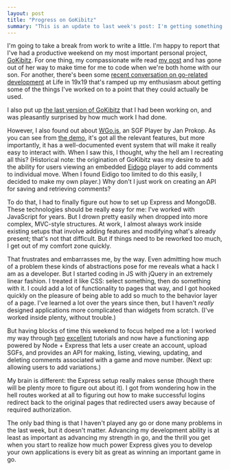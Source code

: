 ```yaml
---
layout: post
title: "Progress on GoKibitz"
summary: "This is an update to last week's post: I'm getting something done."
---
```

I'm going to take a break from work to write a little. I'm happy to report that I've had a productive weekend on my most important personal project, [GoKibitz](http://gokibitz.com). For one thing, my compassionate wife read [my post](/2014/04/20/falling-to-pieces/) and has gone out of her way to make time for me to code when we're both home with our son. For another, there's been some [recent conversation on go-related development](http://www.lifein19x19.com/forum/viewtopic.php?f=10&t=10226) at Life in 19x19 that's ramped up my enthusiasm about getting some of the things I've worked on to a point that they could actually be used.

I also put up [the last version of GoKibitz](http://gokibitz.com/demos/2014-05-02/) that I had been working on, and was pleasantly surprised by how much work I had done.

However, I also found out about [WGo.js](http://wgo.waltheri.net/player), an SGF Player by Jan Prokop. As you can see from [the demo](http://wgo.waltheri.net/demo/player/1), it's got all the relevant features, but more importantly, it has a well-documented event system that will make it really easy to interact with. When I saw this, I thought, why the hell am I recreating all this? (Historical note: the origination of GoKibitz was my desire to add the ability for users viewing an embedded [Eidogo](http://eidogo.com/) player to add comments to individual move. When I found Eidigo too limited to do this easily, I decided to make my own player.) Why don't I just work on creating an API for saving and retrieving comments?

To do that, I had to finally figure out how to set up Express and MongoDB. These technologies should be really easy for me: I've worked with JavaScript for years. But I drown pretty easily when dropped into more complex, MVC-style structures. At work, I almost always work inside existing setups that involve adding features and modifying what's already present; that's not that difficult. But if things need to be reworked too much, I get out of my comfort zone quickly.

That frustrates and embarrasses me, by the way. Even admitting how much of a problem these kinds of abstractions pose for me reveals what a hack I am as a developer. But I started coding in JS with jQuery in an extremely linear fashion. I treated it like CSS: select something, then do something with it. I could add a lot of functionality to pages that way, and I got hooked quickly on the pleasure of being able to add so much to the behavior layer of a page. I've learned a lot over the years since then, but I haven't _really_ designed applications more complicated than widgets from scratch. (I've worked inside plenty, without trouble.)

But having blocks of time this weekend to focus helped me a lot: I worked my way through [two](http://www.codemag.com/Article/1210041) [excellent](http://scotch.io/tutorials/javascript/easy-node-authentication-setup-and-local) tutorials and now have a functioning app powered by Node + Express that lets a user create an account, upload SGFs, and provides an API for making, listing, viewing, updating, and deleting comments associated with a game and move number. (Next up: allowing users to add variations.)

My brain is different: the Express setup really makes sense (though there will be plenty more to figure out about it). I got from wondering how in the hell routes worked at all to figuring out how to make successful logins redirect back to the original pages that redirected users away because of required authorization.

The only bad thing is that I haven't played any go or done many problems in the last week, but it doesn't matter. Advancing my development ability is at least as important as advancing my strength in go, and the thrill you get when you start to realize how much power Express gives you to develop your own applications is every bit as great as winning an important game in go.
